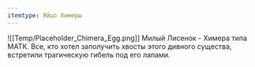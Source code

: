 ```yaml
---
itemtype: Яйцо Химеры
---
```

![[Temp/Placeholder_Chimera_Egg.png]]
Милый Лисенок - Химера типа MATK. Все, кто хотел заполучить хвосты этого дивного существа, встретили трагическую гибель под его лапами.
